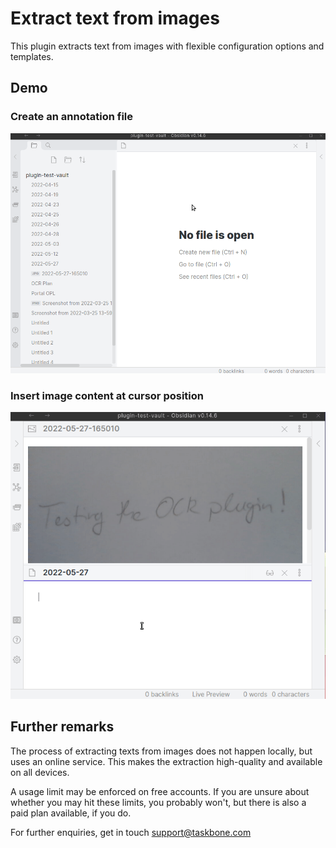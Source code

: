 # Extract text from images

This plugin extracts text from images with flexible configuration options and templates.

## Demo

### Create an annotation file
![Demo](https://raw.githubusercontent.com/schlundd/obsidian-ocr-plugin/master/create_annotation.gif)

### Insert image content at cursor position

![Demo](https://raw.githubusercontent.com/schlundd/obsidian-ocr-plugin/master/insert_at_postion.gif)


## Further remarks

The process of extracting texts from images does not happen locally, but uses an online service. This makes the extraction high-quality and available on all devices.

A usage limit may be enforced on free accounts. If you are unsure about whether you may hit these limits, you probably won't, but there is also a paid plan available, if you do.

For further enquiries, get in touch [support@taskbone.com](mailto:support@taskbone.com)